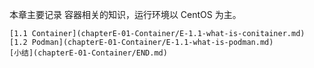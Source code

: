 本章主要记录 容器相关的知识，运行环境以 CentOS 为主。



    [1.1 Container](chapterE-01-Container/E-1.1-what-is-conitainer.md)
    [1.2 Podman](chapterE-01-Container/E-1.1-what-is-podman.md)
    [小结](chapterE-01-Container/END.md)